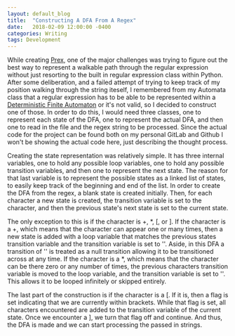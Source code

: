 ```yaml
---
layout: default_blog
title:  "Constructing A DFA From A Regex"
date:   2018-02-09 12:00:00 -0400
categories: Writing
tags: Development
---
```


While creating [Prex](https://doug-skinner.com/projects/2018/02/09/Prex.html),
one of the major challenges was trying to figure out the best way to represent a
walkable path through the regular expression without just resorting to the built in regular
expression class within Python. After some deliberation, and a failed attempt of
trying to keep track of my position walking through the string iteself, I
remembered from my Automata class that a regular expression has to be able to be
represented within a
[Deterministic Finite Automaton](https://en.wikipedia.org/wiki/Deterministic_finite_automaton) or it's
not valid, so I decided to construct one of those. In order to do this, I would
need three classes, one to represent each state of the DFA, one to represent the
actual DFA, and then one to read in the file and the regex string to be
processed. Since the actual code for the project can be found both on my personal GitLab
and Github I won't be showing the actual code here, just describing the thought
process.

Creating the state representation was relatively simple. It has three
internal variables, one to hold any possible loop variables, one to hold any
possible transition variables, and then one to represent the next state. The
reason for that last variable is to represent the possible states as a linked
list of states, to easily keep track of the beginning and end of the list. In
order to create the DFA from the regex, a blank state is created initially.
Then, for each character a new state is created, the transition variable is set
to the character, and then the previous state's next state is set to the current
state.

The only exception to this is if the character is +, \*, [, or ]. If the
character is a +, which means that the character can appear one or many times,
then a new state is added with a loop variable that matches the previous states
transition variable and the transition variable is set to ''. Aside, in this DFA
a transition of '' is treated as a null transition allowing it to be
transitioned across at any time. If the character is a \*, which means that the character can be there zero or
any number of times, the previous characters transition variable is moved to the
loop variable, and the transition variable is set to ''. This allows it to be
looped infinitely or skipped entirely.

The last part of the construction is if the character is a [. If it is, then a
flag is set indicating that we are currently within brackets. While that flag is
set, all characters encountered are added to the transition variable of the
current state. Once we encounter a ], we turn that flag off and continue. And
thus, the DFA is made and we can start processing the passed in strings.
